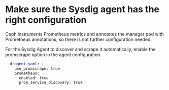 # Make sure the Sysdig agent has the right configuration
Ceph instruments Prometheus metrics and annotates the manager pod with Prometheus annotations, so there is not further configuration needed.

For the Sysdig Agent to discover and scrape it automatically, enable the promscrape option in the agent configuration.

```yaml
  dragent.yaml: |-
    use_promscrape: true
    prometheus:
      enabled: true
      prom_service_discovery: true
```